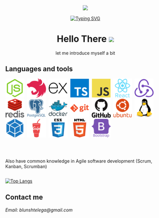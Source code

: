 <div id="header" align="center">
  
  <img src="https://media.giphy.com/media/3ohze3kG5qO9DcTUbe/giphy.gif" width="300"/>
  
  [![Typing SVG](https://readme-typing-svg.herokuapp.com?color=%2336BCF7&lines=From+Fullstack+JavaScript+Developer)](https://git.io/typing-svg)
  
</div>

<div>
  
  <h1 align="center">Hello There <img src="https://github.com/blackcater/blackcater/raw/main/images/Hi.gif" height="32"/><br></h1>
  <p align="center">let me introduce myself a bit</p>
  
</div>

<div>
<h2>Languages and tools</h2>
<img src="https://github.com/devicons/devicon/blob/master/icons/nodejs/nodejs-plain.svg" title="NodeJS" alt="NodeJS" width="60" height="60"/>&nbsp;
<img src="https://github.com/devicons/devicon/blob/master/icons/nestjs/nestjs-plain.svg" title="NestJS" alt="NestJS" width="60" height="60"/>&nbsp;
<img src="https://github.com/devicons/devicon/blob/master/icons/express/express-original.svg" title="Express" alt="Express" width="60" height="60"/>&nbsp;
<img src="https://github.com/devicons/devicon/blob/master/icons/typescript/typescript-original.svg" title="Express" alt="Express" width="60" height="60"/>&nbsp;
<img src="https://github.com/devicons/devicon/blob/master/icons/javascript/javascript-original.svg" width="60" height="60"/>&nbsp;
<img src="https://github.com/devicons/devicon/blob/master/icons/react/react-original-wordmark.svg" width="60" height="60"/>&nbsp;
<img src="https://github.com/devicons/devicon/blob/master/icons/redux/redux-original.svg" width="60" height="60"/>&nbsp;
<img src="https://github.com/devicons/devicon/blob/master/icons/redis/redis-original-wordmark.svg" width="60" height="60"/>&nbsp;
<img src="https://github.com/devicons/devicon/blob/master/icons/postgresql/postgresql-plain-wordmark.svg" width="60" height="60"/>&nbsp;
<img src="https://github.com/devicons/devicon/blob/master/icons/docker/docker-original-wordmark.svg" width="60" height="60"/>&nbsp;
<img src="https://github.com/devicons/devicon/blob/master/icons/git/git-plain-wordmark.svg" width="60" height="60"/>&nbsp;
<img src="https://github.com/devicons/devicon/blob/master/icons/github/github-original-wordmark.svg" width="60" height="60"/>&nbsp;
<img src="https://github.com/devicons/devicon/blob/master/icons/ubuntu/ubuntu-plain-wordmark.svg" width="60" height="60"/>&nbsp;
<img src="https://github.com/devicons/devicon/blob/master/icons/linux/linux-original.svg" width="60" height="60"/>&nbsp;
<img src="https://github.com/devicons/devicon/blob/master/icons/webpack/webpack-plain.svg" width="60" height="60"/>&nbsp;
<img src="https://github.com/devicons/devicon/blob/master/icons/gulp/gulp-plain.svg" width="60" height="60"/>&nbsp;
<img src="https://github.com/devicons/devicon/blob/master/icons/css3/css3-original-wordmark.svg" width="60" height="60"/>&nbsp;
<img src="https://github.com/devicons/devicon/blob/master/icons/html5/html5-original-wordmark.svg" width="60" height="60"/>&nbsp;
<img src="https://github.com/devicons/devicon/blob/master/icons/bootstrap/bootstrap-plain-wordmark.svg" width="60" height="60"/>&nbsp;
  
<br><br>
  
Also have common knowledge in Agile software development (Scrum, Kanban, Scrumban)
  
</div>
<h2></h2>

[![Top Langs](https://github-readme-stats.vercel.app/api/top-langs/?username=blunshtelega&layout=compact)](https://github.com/anuraghazra/github-readme-stats)

<h2>Contact me</h2>
<h6>Email:</span> blunshtelega@gmail.com</h6>

